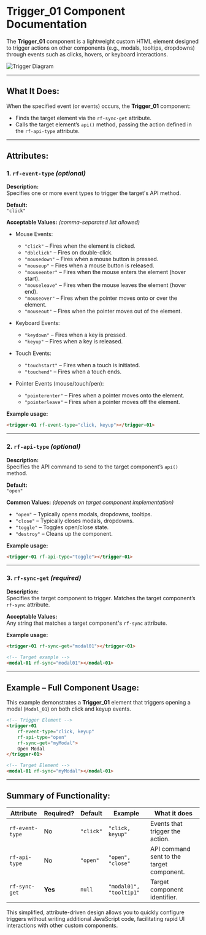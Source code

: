 
# Trigger_01 Component Documentation

The **Trigger_01** component is a lightweight custom HTML element designed to trigger actions on other components (e.g., modals, tooltips, dropdowns) through events such as clicks, hovers, or keyboard interactions.

![Trigger Diagram](path/to/trigger-diagram.svg)

---

## What It Does:

When the specified event (or events) occurs, the **Trigger_01** component:

- Finds the target element via the `rf-sync-get` attribute.
- Calls the target element’s `api()` method, passing the action defined in the `rf-api-type` attribute.

---

## Attributes:

### 1. `rf-event-type` *(optional)*

**Description:**  
Specifies one or more event types to trigger the target's API method.

**Default:**  
`"click"`

**Acceptable Values:** *(comma-separated list allowed)*  
- Mouse Events:
  - `"click"` – Fires when the element is clicked.
  - `"dblclick"` – Fires on double-click.
  - `"mousedown"` – Fires when a mouse button is pressed.
  - `"mouseup"` – Fires when a mouse button is released.
  - `"mouseenter"` – Fires when the mouse enters the element (hover start).
  - `"mouseleave"` – Fires when the mouse leaves the element (hover end).
  - `"mouseover"` – Fires when the pointer moves onto or over the element.
  - `"mouseout"` – Fires when the pointer moves out of the element.

- Keyboard Events:
  - `"keydown"` – Fires when a key is pressed.
  - `"keyup"` – Fires when a key is released.

- Touch Events:
  - `"touchstart"` – Fires when a touch is initiated.
  - `"touchend"` – Fires when a touch ends.

- Pointer Events (mouse/touch/pen):
  - `"pointerenter"` – Fires when a pointer moves onto the element.
  - `"pointerleave"` – Fires when a pointer moves off the element.

**Example usage:**  
```html
<trigger-01 rf-event-type="click, keyup"></trigger-01>
```

---

### 2. `rf-api-type` *(optional)*

**Description:**  
Specifies the API command to send to the target component’s `api()` method.

**Default:**  
`"open"`

**Common Values:** *(depends on target component implementation)*  
- `"open"` – Typically opens modals, dropdowns, tooltips.
- `"close"` – Typically closes modals, dropdowns.
- `"toggle"` – Toggles open/close state.
- `"destroy"` – Cleans up the component.

**Example usage:**  
```html
<trigger-01 rf-api-type="toggle"></trigger-01>
```

---

### 3. `rf-sync-get` *(required)*

**Description:**  
Specifies the target component to trigger. Matches the target component’s `rf-sync` attribute.

**Acceptable Values:**  
Any string that matches a target component's `rf-sync` attribute.

**Example usage:**  
```html
<trigger-01 rf-sync-get="modal01"></trigger-01>

<!-- Target example -->
<modal-01 rf-sync="modal01"></modal-01>
```

---

## Example – Full Component Usage:

This example demonstrates a **Trigger_01** element that triggers opening a modal (`Modal_01`) on both click and keyup events.

```html
<!-- Trigger Element -->
<trigger-01
    rf-event-type="click, keyup"
    rf-api-type="open"
    rf-sync-get="myModal">
    Open Modal
</trigger-01>

<!-- Target Element -->
<modal-01 rf-sync="myModal"></modal-01>
```

---

## Summary of Functionality:

| Attribute        | Required? | Default     | Example                  | What it does                                    |
|------------------|-----------|-------------|--------------------------|-------------------------------------------------|
| `rf-event-type`  | No        | `"click"`   | `"click, keyup"`         | Events that trigger the action.                 |
| `rf-api-type`    | No        | `"open"`    | `"open", "close"`        | API command sent to the target component.       |
| `rf-sync-get`    | **Yes**   | `null`      | `"modal01", "tooltip1"`  | Target component identifier.                    |

This simplified, attribute-driven design allows you to quickly configure triggers without writing additional JavaScript code, facilitating rapid UI interactions with other custom components.
